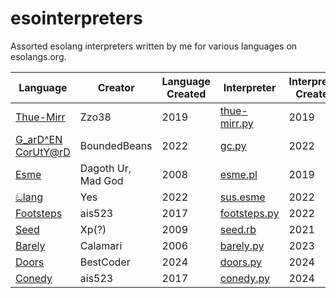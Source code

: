 # esointerpreters
Assorted esolang interpreters written by me for various languages on esolangs.org.


| Language | Creator | Language Created | Interpreter | Interpreter Created |
|----------|---------|------|-------------|------------------|
| [Thue-Mirr](https://esolangs.org/wiki/Thue-Mirr) | Zzo38  | 2019 | [thue-mirr.py](Thue-Mirr/) | 2019 |
| [G_arD^EN CorUtY@rD](https://esolangs.org/wiki/G_arD%5EEN_CorUtY@rD) | BoundedBeans | 2022 | [gc.py](G_arD%5EEN%20CorUtY%40rD/) | 2022 |
| [Esme](https://esolangs.org/wiki/Esme) | Dagoth Ur, Mad God | 2008 | [esme.pl](esme/) | 2019 |
| [ඞlang](https://esolangs.org/wiki/%E0%B6%9Elang) | Yes | 2022 | [sus.esme](esme/examples/sus.esme) | 2022 |
| [Footsteps](https://esolangs.org/wiki/Footsteps) | ais523 | 2017 | [footsteps.py](footsteps/) | 2022 |
| [Seed](https://esolangs.org/wiki/Seed) | Xp(?) | 2009 | [seed.rb](Seed/) | 2021 |
| [Barely](https://esolangs.org/wiki/Barely) | Calamari | 2006 | [barely.py](Barely/) | 2023 |
| [Doors](https://esolangs.org/wiki/Doors) | BestCoder | 2024 | [doors.py](Doors/) | 2024 |
| [Conedy](https://esolangs.org/wiki/Conedy) | ais523 | 2017 | [conedy.py](Conedy/) | 2024 |

